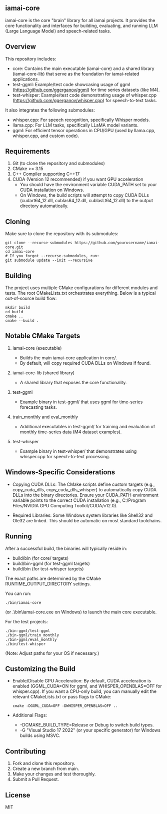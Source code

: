 iamai-core
----------

iamai-core is the core "brain" library for all iamai projects. It provides the core functionality and interfaces for building, evaluating, and running LLM (Large Language Model) and speech-related tasks.

Overview
--------
This repository includes:
- core: Contains the main executable (iamai-core) and a shared library (iamai-core-lib) that serve as the foundation for iamai-related applications.
- test-ggml: Example/test code showcasing usage of ggml (https://github.com/ggerganov/ggml) for time series datasets (like M4).
- test-whisper: Example/test code demonstrating usage of whisper.cpp (https://github.com/ggerganov/whisper.cpp) for speech-to-text tasks.

It also integrates the following submodules:
- whisper.cpp: For speech recognition, specifically Whisper models.
- llama.cpp: For LLM tasks, specifically LLaMA model variants.
- ggml: For efficient tensor operations in CPU/GPU (used by llama.cpp, whisper.cpp, and custom code).

Requirements
------------
1. Git (to clone the repository and submodules)
2. CMake >= 3.15
3. C++ Compiler supporting C++17
4. CUDA (Version 12 recommended) if you want GPU acceleration
   - You should have the environment variable CUDA_PATH set to your CUDA installation on Windows.
   - On Windows, the build scripts will attempt to copy CUDA DLLs (cudart64_12.dll, cublas64_12.dll, cublasLt64_12.dll) to the output directory automatically.

Cloning
-------
Make sure to clone the repository with its submodules:

    git clone --recurse-submodules https://github.com/yourusername/iamai-core.git
    cd iamai-core
    # If you forgot --recurse-submodules, run:
    git submodule update --init --recursive

Building
--------
The project uses multiple CMake configurations for different modules and tests. The root CMakeLists.txt orchestrates everything. Below is a typical out-of-source build flow:

    mkdir build
    cd build
    cmake ..
    cmake --build .

Notable CMake Targets
---------------------
1. iamai-core (executable)
   - Builds the main iamai-core application in core/.
   - By default, will copy required CUDA DLLs on Windows if found.

2. iamai-core-lib (shared library)
   - A shared library that exposes the core functionality.

3. test-ggml
   - Example binary in test-ggml/ that uses ggml for time-series forecasting tasks.

4. train_monthly and eval_monthly
   - Additional executables in test-ggml/ for training and evaluation of monthly time-series data (M4 dataset examples).

5. test-whisper
   - Example binary in test-whisper/ that demonstrates using whisper.cpp for speech-to-text processing.

Windows-Specific Considerations
-------------------------------
- Copying CUDA DLLs:
  The CMake scripts define custom targets (e.g., copy_cuda_dlls, copy_cuda_dlls_whisper) to automatically copy CUDA DLLs into the binary directories. Ensure your CUDA_PATH environment variable points to the correct CUDA installation (e.g., C:/Program Files/NVIDIA GPU Computing Toolkit/CUDA/v12.0).

- Required Libraries:
  Some Windows system libraries like Shell32 and Ole32 are linked. This should be automatic on most standard toolchains.

Running
-------
After a successful build, the binaries will typically reside in:
- build/bin (for core/ targets)
- build/bin-ggml (for test-ggml targets)
- build/bin (for test-whisper targets)

The exact paths are determined by the CMake RUNTIME_OUTPUT_DIRECTORY settings.

You can run:

    ./bin/iamai-core

(or .\bin\iamai-core.exe on Windows) to launch the main core executable.

For the test projects:

    ./bin-ggml/test-ggml
    ./bin-ggml/train_monthly
    ./bin-ggml/eval_monthly
    ./bin/test-whisper

(Note: Adjust paths for your OS if necessary.)

Customizing the Build
---------------------
- Enable/Disable GPU Acceleration:
  By default, CUDA acceleration is enabled (GGML_CUDA=ON for ggml, and WHISPER_OPENBLAS=OFF for whisper.cpp).
  If you want a CPU-only build, you can manually edit the relevant CMakeLists.txt or pass flags to CMake:

      cmake -DGGML_CUDA=OFF -DWHISPER_OPENBLAS=OFF ..

- Additional Flags:
  - -DCMAKE_BUILD_TYPE=Release or Debug to switch build types.
  - -G "Visual Studio 17 2022" (or your specific generator) for Windows builds using MSVC.

Contributing
------------
1. Fork and clone this repository.
2. Create a new branch from main.
3. Make your changes and test thoroughly.
4. Submit a Pull Request.

License
-------
MIT
